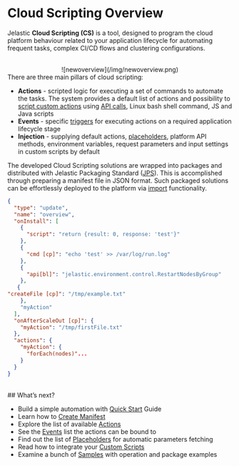 # Cloud Scripting Overview
Jelastic <b>Cloud Scripting (CS)</b> is a tool, designed to program the cloud platform behaviour related to your application lifecycle for automating frequent tasks, complex CI/CD flows and clustering configurations.                                                                           
<br>
<center>![newoverview](/img/newoverview.png)</center>                                 
There are three main pillars of cloud scripting:                       

<ul><li><b>Actions</b> - scripted logic for executing a set of commands to automate the tasks. The system provides a default list of actions and possibility to <a href="http://docs.cloudscripting.com/creating-templates/writing-scripts/" target="_blank">script custom actions</a> using <a href="https://docs.jelastic.com/api/" target="_blank">API calls</a>, Linux bash shell command, JS and Java scripts</li>                
<li><b>Events</b> - specific <a href="http://docs.cloudscripting.com/reference/events/">triggers</a> for executing actions on a required application lifecycle stage</li>                              
<li><b>Injection</b> - supplying default actions, <a href="http://docs.cloudscripting.com/reference/placeholders/" target="_blank">placeholders</a>, platform API methods, environment variables, request parameters and input settings in custom scripts by default</li></ul>                                  

The developed Cloud Scripting solutions are wrapped into packages and distributed with Jelastic Packaging Standard (<a href="https://docs.jelastic.com/jps" target="_blank">JPS</a>). This is accomplished through preparing a manifest file in JSON format. Such packaged solutions can be effortlessly deployed to the platform via <a href="https://docs.jelastic.com/environment-import" target="_blank">import</a> functionality.         

```json
{
  "type": "update",
  "name": "overview",
  "onInstall": [
    {
      "script": "return {result: 0, response: 'test'}"
    },
    {
      "cmd [cp]": "echo 'test' >> /var/log/run.log"
    },
    {
      "api[bl]": "jelastic.environment.control.RestartNodesByGroup"
    },
   {
"createFile [cp]": "/tmp/example.txt"
    },
    "myAction"
  ],
  "onAfterScaleOut [cp]": {
    "myAction": "/tmp/firstFile.txt"
  },
  "actions": {
    "myAction": {
      "forEach(nodes)"...
    }
  }
}
```
<br>
## What’s next?

- Build a simple automation with <a href="http://docs.cloudscripting.com/quick-start/" target="_blank">Quick Start</a> Guide                               
- Learn how to <a href="http://docs.cloudscripting.com/creating-templates/basic-configs/" target="_blank">Create Manifest</a>   
- Explore the list of available <a href="http://docs.cloudscripting.com/reference/actions/" target="_blank">Actions</a>    
- See the <a href="http://docs.cloudscripting.com/reference/events/" target="_blank">Events</a> list the actions can be bound to    
- Find out the list of <a href="http://docs.cloudscripting.com/reference/placeholders/" target="_blank">Placeholders</a> for automatic parameters fetching  
- Read how to integrate your <a href="http://docs.cloudscripting.com/creating-templates/custom-scripts/" target="_blank">Custom Scripts</a>         
- Examine a bunch of <a href="http://docs.cloudscripting.com/samples/" target="_blank">Samples</a> with operation and package examples                                                   
